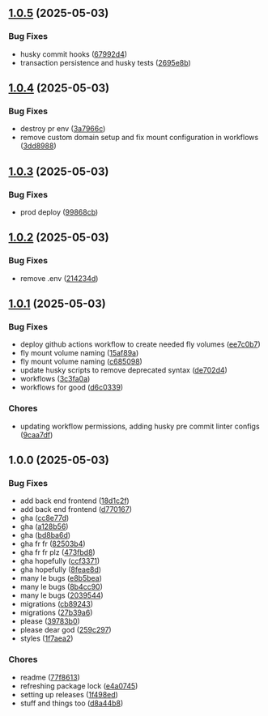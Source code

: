 ## [1.0.5](https://github.com/patrickisgreat/bennwallet/compare/v1.0.4...v1.0.5) (2025-05-03)

### Bug Fixes

* husky commit hooks ([67992d4](https://github.com/patrickisgreat/bennwallet/commit/67992d46062244db0e11fafa0debe71161cfba7b))
* transaction persistence and husky tests ([2695e8b](https://github.com/patrickisgreat/bennwallet/commit/2695e8bf07a1b3f55217c491403fe04a2d9007fc))

## [1.0.4](https://github.com/patrickisgreat/bennwallet/compare/v1.0.3...v1.0.4) (2025-05-03)

### Bug Fixes

* destroy pr env ([3a7966c](https://github.com/patrickisgreat/bennwallet/commit/3a7966c863fab30561e71dbea7572daab25fd897))
* remove custom domain setup and fix mount configuration in workflows ([3dd8988](https://github.com/patrickisgreat/bennwallet/commit/3dd8988ef60275f3237d34ced528fb85ace429a3))

## [1.0.3](https://github.com/patrickisgreat/bennwallet/compare/v1.0.2...v1.0.3) (2025-05-03)

### Bug Fixes

* prod deploy ([99868cb](https://github.com/patrickisgreat/bennwallet/commit/99868cb288e3cb3d42d72f2a45bdbd3a04c156aa))

## [1.0.2](https://github.com/patrickisgreat/bennwallet/compare/v1.0.1...v1.0.2) (2025-05-03)

### Bug Fixes

* remove .env ([214234d](https://github.com/patrickisgreat/bennwallet/commit/214234d49c5ef304fe3cdecf9efeba07bbb71c13))

## [1.0.1](https://github.com/patrickisgreat/bennwallet/compare/v1.0.0...v1.0.1) (2025-05-03)

### Bug Fixes

* deploy github actions workflow to create needed fly volumes ([ee7c0b7](https://github.com/patrickisgreat/bennwallet/commit/ee7c0b7e812c2242d0ce08d7515e339dd4cb4f50))
* fly mount volume naming ([15af89a](https://github.com/patrickisgreat/bennwallet/commit/15af89a8d36f52a4faf983e4f02bcf18b93bb163))
* fly mount volume naming ([c685098](https://github.com/patrickisgreat/bennwallet/commit/c685098c2d22149d71590548bd9b20ab857dd712))
* update husky scripts to remove deprecated syntax ([de702d4](https://github.com/patrickisgreat/bennwallet/commit/de702d46e287ea9ab90caad322680e4c14b7cd6b))
* workflows ([3c3fa0a](https://github.com/patrickisgreat/bennwallet/commit/3c3fa0aaae15e4e313dd9e67597197def7af760b))
* workflows for good ([d6c0339](https://github.com/patrickisgreat/bennwallet/commit/d6c0339b796b1604492e55465e6e7bcb550a33f6))

### Chores

* updating workflow permissions, adding husky pre commit linter configs ([9caa7df](https://github.com/patrickisgreat/bennwallet/commit/9caa7df8754186fbde052462c2200e869ec15b52))

## 1.0.0 (2025-05-03)

### Bug Fixes

* add back end frontend ([18d1c2f](https://github.com/patrickisgreat/bennwallet/commit/18d1c2f84497eff4a2a312287e70022b398b57d2))
* add back end frontend ([d770167](https://github.com/patrickisgreat/bennwallet/commit/d770167a4b069ddae9abf20a98bdb101274ad759))
* gha ([cc8e77d](https://github.com/patrickisgreat/bennwallet/commit/cc8e77d31fc7ec47981bc1a8e3565c292b732bd1))
* gha ([a128b56](https://github.com/patrickisgreat/bennwallet/commit/a128b5602ce3ed6abb9f60f8f44c591db077ebe0))
* gha ([bd8ba6d](https://github.com/patrickisgreat/bennwallet/commit/bd8ba6d026eda60d6b9510a201d1806d4cb9a09b))
* gha fr fr ([82503b4](https://github.com/patrickisgreat/bennwallet/commit/82503b432445fc451154239aba40443168321304))
* gha fr fr plz ([473fbd8](https://github.com/patrickisgreat/bennwallet/commit/473fbd8db71885ac26835246295ce19b1563cbb7))
* gha hopefully ([ccf3371](https://github.com/patrickisgreat/bennwallet/commit/ccf3371ec0160545827271f57f1e36fd95448ba5))
* gha hopefully ([8feae8d](https://github.com/patrickisgreat/bennwallet/commit/8feae8dc33e54c56d3a417c93228f605a695b579))
* many le bugs ([e8b5bea](https://github.com/patrickisgreat/bennwallet/commit/e8b5bead22d6ef9314b6df1920f6e72b8d7853f3))
* many le bugs ([8b4cc90](https://github.com/patrickisgreat/bennwallet/commit/8b4cc90a3324b17eb320e751cd20b94f2b392380))
* many le bugs ([2039544](https://github.com/patrickisgreat/bennwallet/commit/2039544673df4f8915f46ca5afd133ac0dc63e84))
* migrations ([cb89243](https://github.com/patrickisgreat/bennwallet/commit/cb89243fa6c54c76cbb9ea60b7d8e985a2662bdc))
* migrations ([27b39a6](https://github.com/patrickisgreat/bennwallet/commit/27b39a6dc5a92c00255e271831120aa40bc704dd))
* please ([39783b0](https://github.com/patrickisgreat/bennwallet/commit/39783b05cadfd31e031189c9d91e10acc5f09b02))
* please dear god ([259c297](https://github.com/patrickisgreat/bennwallet/commit/259c297d839aaf218f6716926c8db8424395a2af))
* styles ([1f7aea2](https://github.com/patrickisgreat/bennwallet/commit/1f7aea21042a0f0efd85b4489a51a6bd92187214))

### Chores

* readme ([77f8613](https://github.com/patrickisgreat/bennwallet/commit/77f8613fe2250689a5409cd60ba0a7169a910561))
* refreshing package lock ([e4a0745](https://github.com/patrickisgreat/bennwallet/commit/e4a0745357c3312f5c71b4757373ad8789caca95))
* setting up releases ([1f498ed](https://github.com/patrickisgreat/bennwallet/commit/1f498ed52e4eec1b505f235beedec001ddee0e21))
* stuff and things too ([d8a44b8](https://github.com/patrickisgreat/bennwallet/commit/d8a44b868d73d44b15d391070cc68b51f2e84668))
